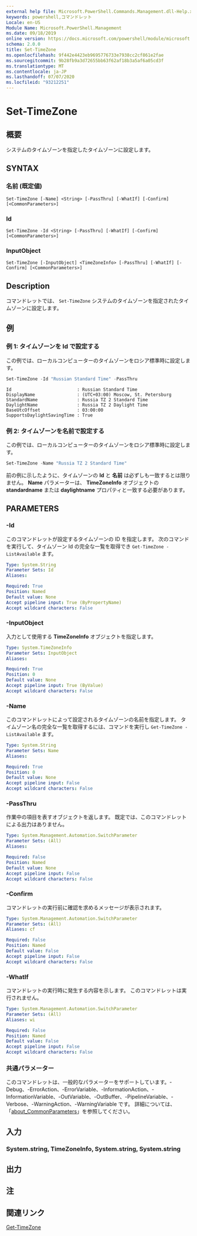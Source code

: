```yaml
---
external help file: Microsoft.PowerShell.Commands.Management.dll-Help.xml
keywords: powershell,コマンドレット
Locale: en-US
Module Name: Microsoft.PowerShell.Management
ms.date: 09/18/2019
online version: https://docs.microsoft.com/powershell/module/microsoft.powershell.management/set-timezone?view=powershell-6&WT.mc_id=ps-gethelp
schema: 2.0.0
title: Set-TimeZone
ms.openlocfilehash: 9f442e4423eb9695776733e7938cc2cf861e2fae
ms.sourcegitcommit: 9b28fb9a3d72655bb63f62af18b3a5af6a05cd3f
ms.translationtype: MT
ms.contentlocale: ja-JP
ms.lasthandoff: 07/07/2020
ms.locfileid: "93212251"
---
```

# Set-TimeZone

## 概要
システムのタイムゾーンを指定したタイムゾーンに設定します。

## SYNTAX

### 名前 (既定値)

```
Set-TimeZone [-Name] <String> [-PassThru] [-WhatIf] [-Confirm] [<CommonParameters>]
```

### Id

```
Set-TimeZone -Id <String> [-PassThru] [-WhatIf] [-Confirm] [<CommonParameters>]
```

### InputObject

```
Set-TimeZone [-InputObject] <TimeZoneInfo> [-PassThru] [-WhatIf] [-Confirm] [<CommonParameters>]
```

## Description

コマンドレットでは、 `Set-TimeZone` システムのタイムゾーンを指定されたタイムゾーンに設定します。

## 例

### 例 1: タイムゾーンを Id で設定する

この例では、ローカルコンピューターのタイムゾーンをロシア標準時に設定します。

```powershell
Set-TimeZone -Id "Russian Standard Time" -PassThru
```

```Output
Id                         : Russian Standard Time
DisplayName                : (UTC+03:00) Moscow, St. Petersburg
StandardName               : Russia TZ 2 Standard Time
DaylightName               : Russia TZ 2 Daylight Time
BaseUtcOffset              : 03:00:00
SupportsDaylightSavingTime : True
```

### 例 2: タイムゾーンを名前で設定する

この例では、ローカルコンピューターのタイムゾーンをロシア標準時に設定します。

```powershell
Set-TimeZone -Name "Russia TZ 2 Standard Time"
```

前の例に示したように、タイムゾーンの **Id** と **名前** は必ずしも一致するとは限りません。
**Name** パラメーターは、 **TimeZoneInfo** オブジェクトの **standardname** または **daylightname** プロパティと一致する必要があります。

## PARAMETERS

### -Id

このコマンドレットが設定するタイムゾーンの ID を指定します。 次のコマンドを実行して、タイムゾーン Id の完全な一覧を取得でき `Get-TimeZone -ListAvailable` ます。

```yaml
Type: System.String
Parameter Sets: Id
Aliases:

Required: True
Position: Named
Default value: None
Accept pipeline input: True (ByPropertyName)
Accept wildcard characters: False
```

### -InputObject

入力として使用する **TimeZoneInfo** オブジェクトを指定します。

```yaml
Type: System.TimeZoneInfo
Parameter Sets: InputObject
Aliases:

Required: True
Position: 0
Default value: None
Accept pipeline input: True (ByValue)
Accept wildcard characters: False
```

### -Name

このコマンドレットによって設定されるタイムゾーンの名前を指定します。 タイムゾーン名の完全な一覧を取得するには、コマンドを実行し `Get-TimeZone -ListAvailable` ます。

```yaml
Type: System.String
Parameter Sets: Name
Aliases:

Required: True
Position: 0
Default value: None
Accept pipeline input: False
Accept wildcard characters: False
```

### -PassThru

作業中の項目を表すオブジェクトを返します。 既定では、このコマンドレットによる出力はありません。

```yaml
Type: System.Management.Automation.SwitchParameter
Parameter Sets: (All)
Aliases:

Required: False
Position: Named
Default value: None
Accept pipeline input: False
Accept wildcard characters: False
```

### -Confirm

コマンドレットの実行前に確認を求めるメッセージが表示されます。

```yaml
Type: System.Management.Automation.SwitchParameter
Parameter Sets: (All)
Aliases: cf

Required: False
Position: Named
Default value: False
Accept pipeline input: False
Accept wildcard characters: False
```

### -WhatIf

コマンドレットの実行時に発生する内容を示します。 このコマンドレットは実行されません。

```yaml
Type: System.Management.Automation.SwitchParameter
Parameter Sets: (All)
Aliases: wi

Required: False
Position: Named
Default value: False
Accept pipeline input: False
Accept wildcard characters: False
```

### 共通パラメーター

このコマンドレットは、一般的なパラメーターをサポートしています。-Debug、-ErrorAction、-ErrorVariable、-InformationAction、-InformationVariable、-OutVariable、-OutBuffer、-PipelineVariable、-Verbose、-WarningAction、-WarningVariable です。 詳細については、「[about_CommonParameters](https://go.microsoft.com/fwlink/?LinkID=113216)」を参照してください。

## 入力

### System.string, TimeZoneInfo, System.string, System.string

## 出力

## 注

## 関連リンク

[Get-TimeZone](Get-TimeZone.md)
